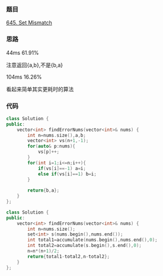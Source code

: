 ### 题目
[645. Set Mismatch](https://leetcode-cn.com/problems/set-mismatch/submissions/)
### 思路
44ms 61.91%

注意返回{a,b},不是{b,a}

104ms 16.26%

看起来简单其实更耗时的算法
### 代码
```c++
class Solution {
public:
    vector<int> findErrorNums(vector<int>& nums) {
        int n=nums.size(),a,b;
        vector<int> vs(n+1,-1);
        for(auto& p:nums){
            vs[p]++;
        }
        for(int i=1;i<=n;i++){
            if(vs[i]==-1) a=i;
            else if(vs[i]==1) b=i;
        }
        
        return{b,a};
    }
};
```
```c++
class Solution {
public:
    vector<int> findErrorNums(vector<int>& nums) {
        int n=nums.size();
        set<int> s(nums.begin(),nums.end());
        int total1=accumulate(nums.begin(),nums.end(),0);
        int total2=accumulate(s.begin(),s.end(),0);
        n=n*(n+1)/2;
        return{total1-total2,n-total2};
    }
};
```
